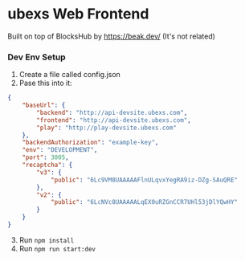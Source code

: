 # ubexs Web Frontend
Built on top of BlocksHub by https://beak.dev/ (It's not related)

### Dev Env Setup
1. Create a file called config.json
2. Pase this into it:
```json
{
    "baseUrl": {
        "backend": "http://api-devsite.ubexs.com",
        "frontend": "http://api-devsite.ubexs.com",
        "play": "http://play-devsite.ubexs.com"
    },
    "backendAuthorization": "example-key",
    "env": "DEVELOPMENT",
    "port": 3005,
    "recaptcha": {
        "v3": {
            "public": "6Lc9VM8UAAAAAFlnULqvxYegRA9iz-DZg-SAuQRE"
        },
        "v2": {
            "public": "6LcNVc8UAAAAALqEX0uRZGnCCR7UHl53jDlYQwHY"
        }
    }
}
```
3. Run `npm install`
4. Run `npm run start:dev`
